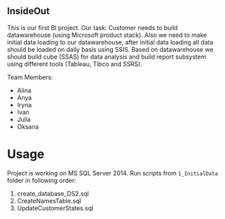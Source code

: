## InsideOut

This is our first BI project.
Our task:
  Customer needs to build datawarehouse (using Microsoft product stack). Also we need to make initial data loading to our datawarehouse, after initial data loading all data should be loaded on daily basis using SSIS. Based on datawarehouse we should build cube (SSAS) for data analysis and build report subsystem using different tools (Tableau, Tibco and SSRS).

Team Members:
- Alina
- Anya
- Iryna
- Ivan
- Julia
- Oksana

# Usage
Project is working on MS SQL Server 2014.
Run scripts from `1_InitialData` folder in following order:
1. create_database_DS2.sql
2. CreateNamesTable.sql
3. UpdateCustomerStates.sql
